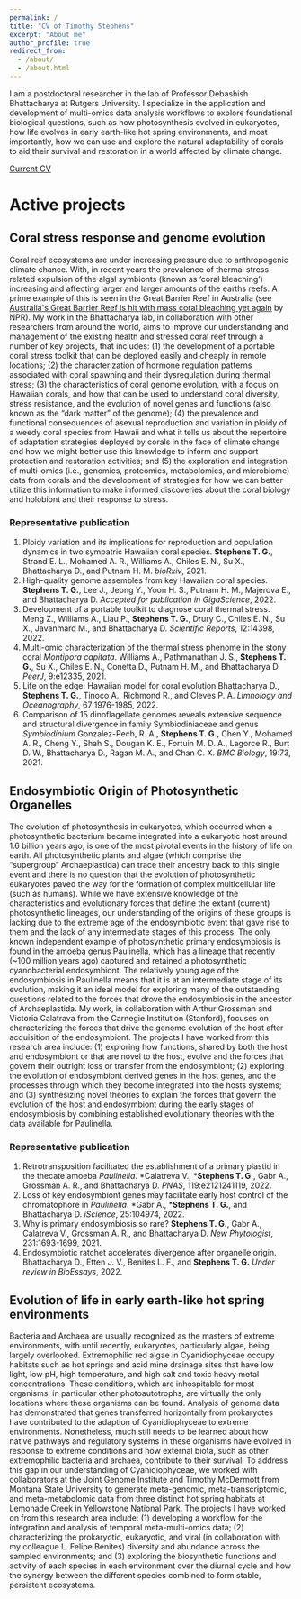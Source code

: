 ```yaml
---
permalink: /
title: "CV of Timothy Stephens"
excerpt: "About me"
author_profile: true
redirect_from: 
  - /about/
  - /about.html
---
```


I am a postdoctoral researcher in the lab of Professor Debashish Bhattacharya at Rutgers University. I specialize in the application and development of multi-omics data analysis workflows to explore foundational biological questions, such as how photosynthesis evolved in eukaryotes, how life evolves in early earth-like hot spring environments, and most importantly, how we can use and explore the natural adaptability of corals to aid their survival and restoration in a world affected by climate change. 

<a href="cv/Timothy_Stephens_CV.pdf " target="_blank">Current CV</a>

Active projects
======

Coral stress response and genome evolution
------
Coral reef ecosystems are under increasing pressure due to anthropogenic climate chance. With, in recent years the prevalence of thermal stress-related expulsion of the algal symbionts (known as ‘coral bleaching’) increasing and affecting larger and larger amounts of the earths reefs. A prime example of this is seen in the Great Barrier Reef in Australia (see <a href="https://www.npr.org/2022/03/26/1088886918/australia-great-barrier-reef-coral-bleaching-climate" target="_blank">Australia's Great Barrier Reef is hit with mass coral bleaching yet again</a> by NPR). My work in the Bhattacharya lab, in collaboration with other researchers from around the world, aims to improve our understanding and management of the existing health and stressed coral reef through a number of key projects, that includes: (1) the development of a portable coral stress toolkit that can be deployed easily and cheaply in remote locations; (2) the characterization of hormone regulation patterns associated with coral spawning and their dysregulation during thermal stress; (3) the characteristics of coral genome evolution, with a focus on Hawaiian corals, and how that can be used to understand coral diversity, stress resistance, and the evolution of novel genes and functions (also known as the “dark matter” of the genome); (4) the prevalence and functional consequences of asexual reproduction and variation in ploidy of a weedy coral species from Hawaii and what it tells us about the repertoire of adaptation strategies deployed by corals in the face of climate change and how we might better use this knowledge to inform and support protection and restoration activities; and (5) the exploration and integration of multi-omics (i.e., genomics, proteomics, metabolomics, and microbiome) data from corals and the development of strategies for how we can better utilize this information to make informed discoveries about the coral biology and holobiont and their response to stress.

### Representative publication
1. Ploidy variation and its implications for reproduction and population dynamics in two sympatric Hawaiian coral species. **Stephens T. G.**, Strand E. L., Mohamed A. R., Williams A., Chiles E. N., Su X., Bhattacharya D., and Putnam H. M. *bioRxiv*, 2021.
2. High-quality genome assembles from key Hawaiian coral species. **Stephens T. G.**, Lee J., Jeong Y., Yoon H. S., Putnam H. M., Majerova E., and Bhattacharya D. *Accepted for publication in GigaScience*, 2022.
3. Development of a portable toolkit to diagnose coral thermal stress. Meng Z., Williams A., Liau P., **Stephens T. G.**, Drury C., Chiles E. N., Su X., Javanmard M., and Bhattacharya D. *Scientific Reports*, 12:14398, 2022.
4. Multi-omic characterization of the thermal stress phenome in the stony coral *Montipora capitata*. Williams A., Pathmanathan J. S., **Stephens T. G.**, Su X., Chiles E. N., Conetta D., Putnam H. M., and Bhattacharya D. *PeerJ*, 9:e12335, 2021.
5. Life on the edge: Hawaiian model for coral evolution Bhattacharya D., **Stephens T. G.**, Tinoco A., Richmond R., and Cleves P. A. *Limnology and Oceanography*, 67:1976-1985, 2022.
6. Comparison of 15 dinoflagellate genomes reveals extensive sequence and structural divergence in family Symbiodiniaceae and genus *Symbiodinium*
Gonzalez-Pech, R. A., **Stephens T. G.**, Chen Y., Mohamed A. R., Cheng Y., Shah S., Dougan K. E., Fortuin M. D. A., Lagorce R., Burt D. W., Bhattacharya D., Ragan M. A., and Chan C. X. *BMC Biology*, 19:73, 2021.



Endosymbiotic Origin of Photosynthetic Organelles
------
The evolution of photosynthesis in eukaryotes, which occurred when a photosynthetic bacterium became integrated into a eukaryotic host around 1.6 billion years ago, is one of the most pivotal events in the history of life on earth. All photosynthetic plants and algae (which comprise the “supergroup” Archaeplastida) can trace their ancestry back to this single event and there is no question that the evolution of photosynthetic eukaryotes paved the way for the formation of complex multicellular life (such as humans). While we have extensive knowledge of the characteristics and evolutionary forces that define the extant (current) photosynthetic lineages, our understanding of the origins of these groups is lacking due to the extreme age of the endosymbiotic event that gave rise to them and the lack of any intermediate stages of this process. The only known independent example of photosynthetic primary endosymbiosis is found in the amoeba genus Paulinella, which has a lineage that recently (~100 million years ago) captured and retained a photosynthetic cyanobacterial endosymbiont. The relatively young age of the endosymbiosis in Paulinella means that it is at an intermediate stage of its evolution, making it an ideal model for exploring many of the outstanding questions related to the forces that drove the endosymbiosis in the ancestor of Archaeplastida. My work, in collaboration with Arthur Grossman and Victoria Calatrava from the Carnegie Institution (Stanford), focuses on characterizing the forces that drive the genome evolution of the host after acquisition of the endosymbiont. The projects I have worked from this research area include: (1) exploring how functions, shared by both the host and endosymbiont or that are novel to the host, evolve and the forces that govern their outright loss or transfer from the endosymbiont; (2) exploring the evolution of endosymbiont derived genes in the host genes, and the processes through which they become integrated into the hosts systems; and (3) synthesizing novel theories to explain the forces that govern the evolution of the host and endosymbiont during the early stages of endosymbiosis by combining established evolutionary theories with the data available for Paulinella.

### Representative publication
1. Retrotransposition facilitated the establishment of a primary plastid in the thecate amoeba *Paulinella*. \*Calatreva V., \***Stephens T. G.**, Gabr A., Grossman A. R., and Bhattacharya D. *PNAS*, 119:e2121241119, 2022.
2. Loss of key endosymbiont genes may facilitate early host control of the chromatophore in *Paulinella*. \*Gabr A., \***Stephens T. G.**, and Bhattacharya D. *iScience*, 25:104974, 2022.
3. Why is primary endosymbiosis so rare? **Stephens T. G.**,  Gabr A., Calatreva V., Grossman A. R., and Bhattacharya D. *New Phytologist*, 231:1693-1699, 2021.
4. Endosymbiotic ratchet accelerates divergence after organelle origin. Bhattacharya D., Etten J. V., Benites L. F., and **Stephens T. G.** *Under review in BioEssays*, 2022.



Evolution of life in early earth-like hot spring environments
------
Bacteria and Archaea are usually recognized as the masters of extreme environments, with until recently, eukaryotes, particularly algae, being largely overlooked. Extremophilic red algae in Cyanidiophyceae occupy habitats such as hot springs and acid mine drainage sites that have low light, low pH, high temperature, and high salt and toxic heavy metal concentrations. These conditions, which are inhospitable for most organisms, in particular other photoautotrophs, are virtually the only locations where these organisms can be found. Analysis of genome data has demonstrated that genes transferred horizontally from prokaryotes have contributed to the adaption of Cyanidiophyceae to extreme environments. Nonetheless, much still needs to be learned about how native pathways and regulatory systems in these organisms have evolved in response to extreme conditions and how external biota, such as other extremophilic bacteria and archaea, contribute to their survival. To address this gap in our understanding of Cyanidiophyceae, we worked with collaborators at the Joint Genome Institute and Timothy McDermott from Montana State University to generate meta-genomic, meta-transcriptomic, and meta-metabolomic data from three distinct hot spring habitats at Lemonade Creek in Yellowstone National Park. The projects I have worked on from this research area include: (1) developing a workflow for the integration and analysis of temporal meta-multi-omics data; (2) characterizing the prokaryotic, eukaryotic, and viral (in collaboration with my colleague L. Felipe Benites) diversity and abundance across the sampled environments; and (3) exploring the biosynthetic functions and activity of each species in each environment over the diurnal cycle and how the synergy between the different species combined to form stable, persistent ecosystems.

